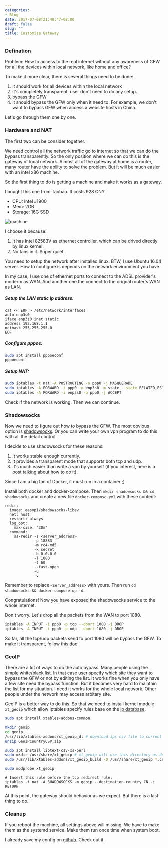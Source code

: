 ```yaml
---
categories:
- Blog
date: 2017-07-08T21:48:47+08:00
draft: false
slug: ""
title: Customize Gateway
---
```


### Defination

Problem: How to access to the real internet without any awareness of GFW for all the devices within local network, like home and office?

To make it more clear, there is several things need to be done:

1. it should work for all devices within the local network
2. it's completely transparent. user don't need to do any setup.
3. bypass the GFW
4. it should bypass the GFW only when it need to. For example, we don't want to bypass GFW when access a website hosts in China.

Let's go through them one by one.

### Hardware and NAT

The first two can be consider together.

We need control all the network traffic go to internet so that we can do the bypass transparently.
So the only position where we can do this is the gateway of local network.
Almost all of the gateway at home is a router, many router have the ability to solve the problem.
But it will be much easier with an intel x86 machine.

So the first thing to do is getting a machine and make it works as a gateway.

I bought this one from Taobao. It costs 928 CNY.

- CPU: Intel J1900
- Mem: 2GB
- Storage: 16G SSD

![machine](/images/2017/07/gateway-machine.png)

I choose it because:

1. It has Intel 82583V as ethernet controller, which can be drived directly by linux kernel.
2. No fans in it. Super quiet.

You need to setup the network after installed linux. BTW, I use Ubuntu 16.04 server.
How to configure is depends on the network environment you have.

In my case, I use one of ethernet ports to connect to the ADSL provider's moderm as WAN.
And another one the connect to the orignal router's WAN as LAN.

##### Setup the LAN static ip address:

```
cat << EOF > /etc/network/interfaces
auto enp3s0
iface enp3s0 inet static
address 192.168.1.1
netmask 255.255.255.0
EOF
```

##### Configure pppoe:

```bash
sudo apt install pppoeconf
pppoeconf
```

##### Setup NAT:

```bash
sudo iptables -t nat -A POSTROUTING -o ppp0 -j MASQUERADE
sudo iptables -A FORWARD -i ppp0 -o enp3s0 -m state --state RELATED,ESTABLISHED -j ACCEPT
sudo iptables -A FORWARD -i enp3s0 -o ppp0 -j ACCEPT
```

Check if the network is working. Then we can continue.

### Shadowsocks

Now we need to figure out how to bypass the GFW.
The most obvious option is [shadowsocks](https://github.com/shadowsocks/shadowsocks-libev).
Or you can write your own vpn program to do this with all the detail control.

I decide to use shadowsocks for these reasons:

1. It works stable enough currently.
2. It provides a transparent mode that supports both tcp and udp.
3. It's much easier than write a vpn by yourself (if you interest, here is a [post](/myvpn/) talking about how to do it).

Since I am a big fan of Docker, it must run in a container ;)

Install both docker and docker-compose.
Then `mkdir shadowsocks && cd shadowsocks` and create a new file `docker-compose.yml` with these content:

```
redir:
  image: easypi/shadowsocks-libev
  net: host
  restart: always
  log_opt:
    max-size: "30m"
  command:
    ss-redir -s <server_address>
             -p 18883
             -m rc4-md5
             -k secret
             -b 0.0.0.0
             -l 1080
             -t 60
             --fast-open
             -u
             -v
```

Remember to replace `<server_address>` with yours. Then run `cd shadowsocks && docker-compose up -d`.

Congratulations! Now you have exposed the shadowsocks service to the whole internet.

Don't worry. Let's drop all the packets from the WAN to port 1080.

```bash
iptables -A INPUT -i ppp0 -p tcp --dport 1080 -j DROP
iptables -A INPUT -i ppp0 -p udp --dport 1080 -j DROP
```

So far, all the tcp/udp packets send to port 1080 will be bypass the GFW. To make it transparent,
follow this [doc](https://github.com/shadowsocks/shadowsocks-libev#advanced-usage)

### GeoIP

There are a lot of ways to do the auto bypass. Many people using the simple white/black list.
In that case user specify which site they want to bypass the GFW or not by editing the list.
It works fine when you only have a few site need the bypass function.
But it becomes very hard to maintain the list for my situation.
I need it works for the whole local network.
Other people under the network may access arbitary site.

GeoIP is a better way to do this.
So that we need to install kernel module `xt_geoip`
which allow iptables specify rules base on the [ip database](https://www.maxmind.com/en/home).

```bash
sudo apt install xtables-addons-common

mkdir geoip
cd geoip
/usr/lib/xtables-addons/xt_geoip_dl # download ips csv file to current directory
unzip GeoIPCountryCSV.zip

sudo apt install libtext-csv-xs-perl
sudo mkdir /usr/share/xt_geoip # xt_geoip will use this directory as default
sudo /usr/lib/xtables-addons/xt_geoip_build -D /usr/share/xt_geoip *.csv # build binary ip db that xt_geoip can read

sudo modprobe xt_geoip
```

```
# Insert this rule before the tcp redirect rule:
iptables -t nat -A SHADOWSOCKS -m geoip --destination-country CN -j RETURN
```

At this point, the gateway should behavior as we expect. But there is a last thing to do.

### Cleanup

If you reboot the machine, all settings above will missing.
We have to make them as the systemd service.
Make them run once time when system boot.

I already save my config on [github](https://github.com/cirias/gateway-config).
Check out it.
